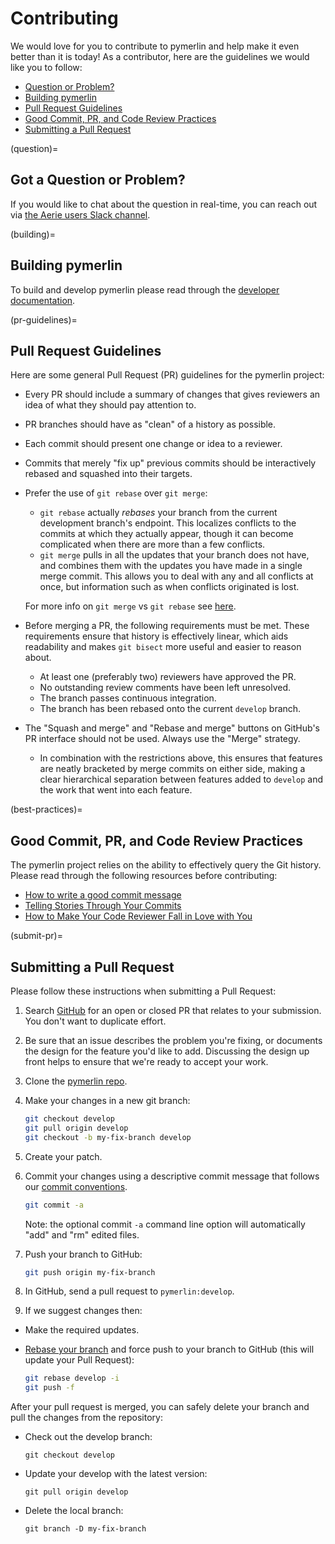 # Contributing

We would love for you to contribute to pymerlin and help make it even better than it is today! As a contributor, here are the guidelines we would like you to follow:

- [Question or Problem?](#question)
- [Building pymerlin](#building)
- [Pull Request Guidelines](#pr-guidelines)
- [Good Commit, PR, and Code Review Practices](#best-practices)
- [Submitting a Pull Request](#submit-pr)

(question)=
## Got a Question or Problem?

If you would like to chat about the question in real-time, you can reach out via [the Aerie users Slack channel](https://join.slack.com/t/nasa-ammos/shared_invite/zt-1mlgmk5c2-MgqVSyKzVRUWrXy87FNqPw).

(building)=
## Building pymerlin

To build and develop pymerlin please read through the [developer documentation](./developer.md).

(pr-guidelines)=
## Pull Request Guidelines

Here are some general Pull Request (PR) guidelines for the pymerlin project:

- Every PR should include a summary of changes that gives reviewers an idea of what they should pay attention to.
- PR branches should have as "clean" of a history as possible.
- Each commit should present one change or idea to a reviewer.
- Commits that merely "fix up" previous commits should be interactively rebased and squashed into their targets.
- Prefer the use of `git rebase` over `git merge`:

  - `git rebase` actually _rebases_ your branch from the current development branch's endpoint. This localizes conflicts to the commits at which they actually appear, though it can become complicated when there are more than a few conflicts.
  - `git merge` pulls in all the updates that your branch does not have, and combines them with the updates you have made in a single merge commit. This allows you to deal with any and all conflicts at once, but information such as when conflicts originated is lost.

  For more info on `git merge` vs `git rebase` see [here](https://www.atlassian.com/git/tutorials/merging-vs-rebasing).

- Before merging a PR, the following requirements must be met. These requirements ensure that history is effectively linear, which aids readability and makes `git bisect` more useful and easier to reason about.
  - At least one (preferably two) reviewers have approved the PR.
  - No outstanding review comments have been left unresolved.
  - The branch passes continuous integration.
  - The branch has been rebased onto the current `develop` branch.
- The "Squash and merge" and "Rebase and merge" buttons on GitHub's PR interface should not be used. Always use the "Merge" strategy.
  - In combination with the restrictions above, this ensures that features are neatly bracketed by merge commits on either side, making a clear hierarchical separation between features added to `develop` and the work that went into each feature.

(best-practices)=
## Good Commit, PR, and Code Review Practices

The pymerlin project relies on the ability to effectively query the Git history. Please read through the following resources before contributing:

- [How to write a good commit message](https://chris.beams.io/posts/git-commit/)
- [Telling Stories Through Your Commits](https://blog.mocoso.co.uk/talks/2015/01/12/telling-stories-through-your-commits/)
- [How to Make Your Code Reviewer Fall in Love with You](https://mtlynch.io/code-review-love/)

(submit-pr)=
## Submitting a Pull Request

Please follow these instructions when submitting a Pull Request:

1. Search [GitHub](https://github.com/NASA-AMMOS/pymerlin/pulls) for an open or closed PR that relates to your submission. You don't want to duplicate effort.
1. Be sure that an issue describes the problem you're fixing, or documents the design for the feature you'd like to add. Discussing the design up front helps to ensure that we're ready to accept your work.
1. Clone the [pymerlin repo](https://github.com/NASA-AMMOS/pymerlin).
1. Make your changes in a new git branch:

   ```sh
   git checkout develop
   git pull origin develop
   git checkout -b my-fix-branch develop
   ```

1. Create your patch.
1. Commit your changes using a descriptive commit message that follows our [commit conventions](#best-practices).

   ```sh
   git commit -a
   ```

   Note: the optional commit `-a` command line option will automatically "add" and "rm" edited files.

1. Push your branch to GitHub:

   ```sh
   git push origin my-fix-branch
   ```

1. In GitHub, send a pull request to `pymerlin:develop`.
1. If we suggest changes then:

- Make the required updates.
- [Rebase your branch](https://dev.to/maxwell_dev/the-git-rebase-introduction-i-wish-id-had) and force push to your branch to GitHub (this will update your Pull Request):

  ```sh
  git rebase develop -i
  git push -f
  ```

After your pull request is merged, you can safely delete your branch and pull the changes from the repository:

- Check out the develop branch:

  ```shell
  git checkout develop
  ```

- Update your develop with the latest version:

  ```shell
  git pull origin develop
  ```

- Delete the local branch:

  ```shell
  git branch -D my-fix-branch
  ```
